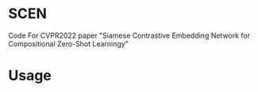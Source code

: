 # SCEN
Code For CVPR2022 paper "Siamese Contrastive Embedding Network for Compositional Zero-Shot Learningy"

# Usage
